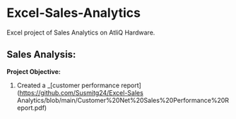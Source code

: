 # Excel-Sales-Analytics
Excel project of Sales Analytics on AtliQ Hardware.
## Sales Analysis:

__Project Objective:__
1. Created a _[customer performance report](https://github.com/Susmitg24/Excel-Sales Analytics/blob/main/Customer%20Net%20Sales%20Performance%20Report.pdf)

